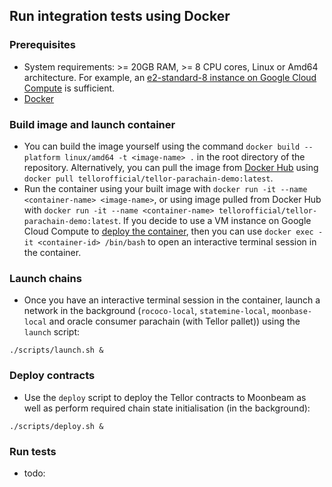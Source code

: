 ## Run integration tests using Docker
### Prerequisites
- System requirements: >= 20GB RAM, >= 8 CPU cores, Linux or Amd64 architecture. For example, an [e2-standard-8 instance on Google Cloud Compute](https://cloud.google.com/compute/vm-instance-pricing#general-purpose_machine_type_family) is sufficient.
- [Docker](https://docs.docker.com/engine/install/)
### Build image and launch container
- You can build the image yourself using the command `docker build --platform linux/amd64 -t <image-name> .` in the root directory of the repository. Alternatively, you can pull the image from [Docker Hub](https://hub.docker.com/r/tellorofficial/tellor-parachain-demo) using `docker pull tellorofficial/tellor-parachain-demo:latest`.
- Run the container using your built image with `docker run -it --name <container-name> <image-name>`, or using image pulled from Docker Hub with `docker run -it --name <container-name> tellorofficial/tellor-parachain-demo:latest`. If you decide to use a VM instance on Google Cloud Compute to [deploy the container](https://cloud.google.com/compute/docs/containers/deploying-containers), then you can use `docker exec -it <container-id> /bin/bash` to open an interactive terminal session in the container.
### Launch chains
- Once you have an interactive terminal session in the container, launch a network in the background (`rococo-local`, `statemine-local`, `moonbase-local` and oracle consumer parachain (with Tellor pallet)) using the `launch` script:
```
./scripts/launch.sh &
```
### Deploy contracts
- Use the `deploy` script to deploy the Tellor contracts to Moonbeam as well as perform required chain state initialisation (in the background):
```
./scripts/deploy.sh &
```
### Run tests
- todo:
